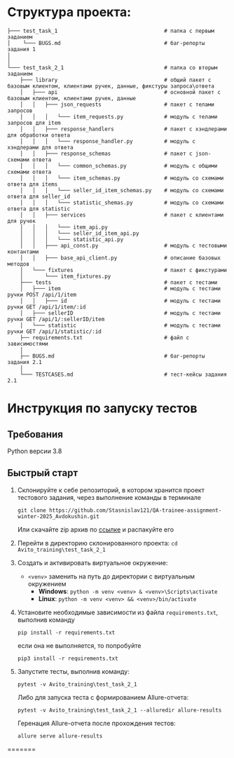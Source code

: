 # Структура проекта:
```
├─── test_task_1                                  # папка с первым заданием
│    └─── BUGS.md                                 # баг-репорты задания 1  
│
│
└─── test_task_2_1                                # папка со вторым заданием
    ├─── library                                  # общий пакет с базовым клиентом, клиентами ручек, данные, фикстуры запроса\ответа
    │   ├─── api                                  # основной пакет с базовым клиентом, клиентами ручек, данные 
    │   │   ├─── json_requests                    # пакет с телами запросов
    │   │   │   └─── item_requests.py             # модуль с телами запросов для item
    │   │   ├─── response_handlers                # пакет с хэндлерами для обработки ответа
    │   │   │   └─── response_handler.py          # модуль с хэндлерами для ответа
    │   │   ├─── response_schemas                 # пакет с json-схемами ответа
    │   │   │   └─── common_schemas.py            # модуль с общими схемами ответа
    │   │   │   └─── item_schemas.py              # модуль со схемами ответа для items
    │   │   │   └─── seller_id_item_schemas.py    # модуль со схемами ответа для seller_id
    │   │   │   └─── statistic_shemas.py          # модуль со схемами ответа для statistic
    │   │   ├─── services                         # пакет с клиентами для ручек
    │   │   │   └─── item_api.py
    │   │   │   └─── seller_id_item_api.py
    │   │   │   └─── statistic_api.py
    │   │   ├─── api_const.py                     # модуль с тестовыми контантами
    │   │   ├─── base_api_client.py               # описание базовых методов
    │   └─── fixtures                             # пакет с фикстурами
    │       └─── item_fixtures.py          
    ├─── tests                                    # пакет с тестами 
    │   ├─── item                                 # модуль с тестами ручки POST /api/1/item
    │   │   ├─── id                               # модуль с тестами ручки GET /api/1/item/:id
    │   ├─── sellerID                             # модуль с тестами ручки GET /api/1/:sellerID/item
    │   └─── statistic                            # модуль с тестами ручки GET /api/1/statistic/:id
    ├── requirements.txt                          # файл с зависимостями
    │
    ├── BUGS.md                                   # баг-репорты задания 2.1   
    │
    └─── TESTCASES.md                             # тест-кейсы задания 2.1
```





# Инструкция по запуску тестов
## Требования
Python версии 3.8

## Быстрый старт
1. Склонируйте к себе репозиторий, в котором хранится проект тестового задания, через выполнение команды в терминале
    ```
    git clone https://github.com/Stasnislav121/QA-trainee-assignment-winter-2025_Avdokushin.git
    ```
    Или скачайте zip архив по [ссылке](https://github.com/Stasnislav121/QA-trainee-assignment-winter-2025_Avdokushin/archive/refs/heads/main.zip) и распакуйте его


2. Перейти в директорию склонированного проекта: `cd Avito_training\test_task_2_1`
3. Создать и активировать виртуальное окружение: 
   - `<venv>` заменить на путь до директории с виртуальным окружением
      - **Windows**: `python -m venv <venv> & <venv>\Scripts\activate`
      - **Linux**: `python -m venv <venv> && <venv>/bin/activate`
4. Установите необходимые зависимости из файла `requirements.txt`, выполнив команду  
   ```
   pip install -r requirements.txt
   ```
   если она не выполняется, то попробуйте
   ```
   pip3 install -r requirements.txt
   ```
5. Запустите тесты, выполнив команду: 
   ```
   pytest -v Avito_training\test_task_2_1
   ```
   Либо для запуска теста с формированием Allure-отчета: 
   ```
   pytest -v Avito_training\test_task_2_1 --alluredir allure-results
   ```
   Геренация Allure-отчета после прохождения тестов: 
   ```
   allure serve allure-results
   ```
=======
